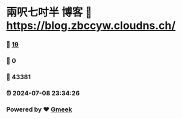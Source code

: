 # 兩呎七吋半 博客 :link: https://blog.zbccyw.cloudns.ch/ 
### :page_facing_up: [19](https://blog.zbccyw.cloudns.ch//tag.html) 
### :speech_balloon: 0 
### :hibiscus: 43381 
### :alarm_clock: 2024-07-08 23:34:26 
### Powered by :heart: [Gmeek](https://github.com/Meekdai/Gmeek)
